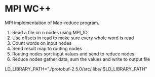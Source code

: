 <h1>MPI WC++</h1>
MPI implementation of Map-reduce program.

<ol>
<li>Read a file on n nodes using MPI_IO</li>
<li>Use offsets in read to make sure every whole word is read</li>
<li>Count words on input nodes</li>
<li>Send result map to routing nodes</li>
<li>Routing nodes sort input values and send to reduce nodes</li>
<li>Reduce nodes gather data, sum the values and write to output file</li>
</ol>


LD_LIBRARY_PATH="./protobuf-2.5.0/src/.libs/:$LD_LIBRARY_PATH"
